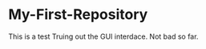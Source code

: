 My-First-Repository
===================

This is a test
Truing out the GUI interdace.
Not bad so far.

